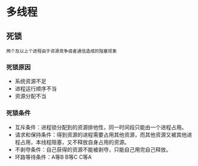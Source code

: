 # 多线程
## 死锁
    两个及以上个进程由于资源竞争或者通信造成的阻塞现象
### 死锁原因
+ 系统资源不足
+ 进程运行顺序不当
+ 资源分配不当
### 死锁条件
+ 互斥条件：进程锁分配到的资源排他性，同一时间段只能由一个进程占用。
+ 请求和保持条件：得到资源的进程需要占用其他资源，而其他资源又被其他进程占用，本线程阻塞，又不释放自身占用的资源。
+ 不剥夺条件：自己获得的资源不能被剥夺，只能自己用完自己释放。
+ 环路等待条件：A等B B等C C等A

